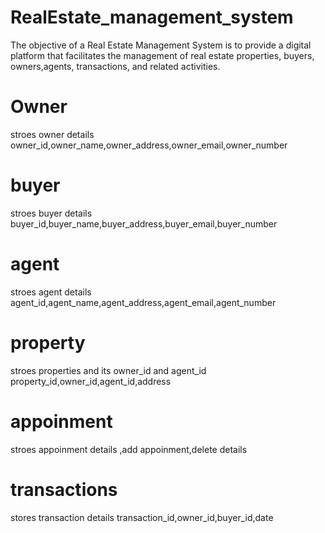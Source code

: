 # RealEstate_management_system
The objective of a Real Estate Management System is to provide a digital platform that facilitates the management of real estate properties, buyers, owners,agents, transactions, and related activities.
# Owner 
stroes owner details
owner_id,owner_name,owner_address,owner_email,owner_number
# buyer
stroes buyer details
buyer_id,buyer_name,buyer_address,buyer_email,buyer_number
# agent 
stroes agent details
agent_id,agent_name,agent_address,agent_email,agent_number
# property
stroes properties and its owner_id  and agent_id
property_id,owner_id,agent_id,address
# appoinment 
stroes appoinment details ,add appoinment,delete details
# transactions
stores transaction details 
transaction_id,owner_id,buyer_id,date


